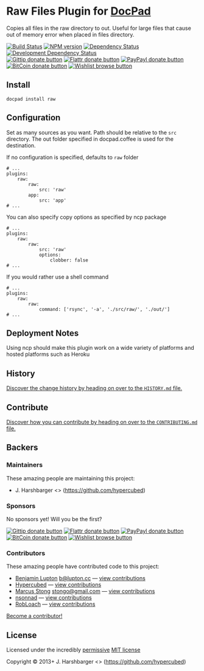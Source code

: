 # Raw Files Plugin for [DocPad](http://docpad.org)
Copies all files in the raw directory to out.  Useful for large files that cause out of memory error when placed in files directory.

<!-- BADGES/ -->

[![Build Status](http://img.shields.io/travis-ci/docpad/docpad-plugin-raw.png?branch=master)](http://travis-ci.org/docpad/docpad-plugin-raw "Check this project's build status on TravisCI")
[![NPM version](http://badge.fury.io/js/docpad-plugin-raw.png)](https://npmjs.org/package/docpad-plugin-raw "View this project on NPM")
[![Dependency Status](https://david-dm.org/docpad/docpad-plugin-raw.png?theme=shields.io)](https://david-dm.org/docpad/docpad-plugin-raw)
[![Development Dependency Status](https://david-dm.org/docpad/docpad-plugin-raw/dev-status.png?theme=shields.io)](https://david-dm.org/docpad/docpad-plugin-raw#info=devDependencies)<br/>
[![Gittip donate button](http://img.shields.io/gittip/docpad.png)](https://www.gittip.com/docpad/ "Donate weekly to this project using Gittip")
[![Flattr donate button](http://img.shields.io/flattr/donate.png?color=yellow)](http://flattr.com/thing/344188/balupton-on-Flattr "Donate monthly to this project using Flattr")
[![PayPayl donate button](http://img.shields.io/paypal/donate.png?color=yellow)](https://www.paypal.com/cgi-bin/webscr?cmd=_s-xclick&hosted_button_id=QB8GQPZAH84N6 "Donate once-off to this project using Paypal")
[![BitCoin donate button](http://img.shields.io/bitcoin/donate.png?color=yellow)](https://coinbase.com/checkouts/9ef59f5479eec1d97d63382c9ebcb93a "Donate once-off to this project using BitCoin")
[![Wishlist browse button](http://img.shields.io/wishlist/browse.png?color=yellow)](http://amzn.com/w/2F8TXKSNAFG4V "Buy an item on our wishlist for us")

<!-- /BADGES -->


## Install

```
docpad install raw
```


## Configuration
Set as many sources as you want. Path should be relative to the `src` directory. The out folder specified in docpad.coffee is used for the destination.

If no configuration is specified, defaults to `raw` folder

```
# ...
plugins:
    raw:
        raw:
            src: 'raw'
        app:
            src: 'app'
# ...
```

You can also specify copy options as specified by ncp package

```
# ...
plugins:
    raw:
        raw:
            src: 'raw'
            options:
                clobber: false
# ...
```

If you would rather use a shell command

```
# ...
plugins:
    raw:
        raw:
            command: ['rsync', '-a', './src/raw/', './out/']
# ...
```

## Deployment Notes

Using ncp should make this plugin work on a wide variety of platforms and hosted platforms such as Heroku

<!-- HISTORY/ -->

## History
[Discover the change history by heading on over to the `HISTORY.md` file.](https://github.com/docpad/docpad-plugin-raw/blob/master/HISTORY.md#files)

<!-- /HISTORY -->


<!-- CONTRIBUTE/ -->

## Contribute

[Discover how you can contribute by heading on over to the `CONTRIBUTING.md` file.](https://github.com/docpad/docpad-plugin-raw/blob/master/CONTRIBUTING.md#files)

<!-- /CONTRIBUTE -->


<!-- BACKERS/ -->

## Backers

### Maintainers

These amazing people are maintaining this project:

- J. Harshbarger <> (https://github.com/hypercubed)

### Sponsors

No sponsors yet! Will you be the first?

[![Gittip donate button](http://img.shields.io/gittip/docpad.png)](https://www.gittip.com/docpad/ "Donate weekly to this project using Gittip")
[![Flattr donate button](http://img.shields.io/flattr/donate.png?color=yellow)](http://flattr.com/thing/344188/balupton-on-Flattr "Donate monthly to this project using Flattr")
[![PayPayl donate button](http://img.shields.io/paypal/donate.png?color=yellow)](https://www.paypal.com/cgi-bin/webscr?cmd=_s-xclick&hosted_button_id=QB8GQPZAH84N6 "Donate once-off to this project using Paypal")
[![BitCoin donate button](http://img.shields.io/bitcoin/donate.png?color=yellow)](https://coinbase.com/checkouts/9ef59f5479eec1d97d63382c9ebcb93a "Donate once-off to this project using BitCoin")
[![Wishlist browse button](http://img.shields.io/wishlist/browse.png?color=yellow)](http://amzn.com/w/2F8TXKSNAFG4V "Buy an item on our wishlist for us")

### Contributors

These amazing people have contributed code to this project:

- [Benjamin Lupton](https://github.com/balupton) <b@lupton.cc> — [view contributions](https://github.com/docpad/docpad-plugin-raw/commits?author=balupton)
- [Hypercubed](https://github.com/Hypercubed) — [view contributions](https://github.com/docpad/docpad-plugin-raw/commits?author=Hypercubed)
- [Marcus Stong](https://github.com/stongo) <stongo@gmail.com> — [view contributions](https://github.com/docpad/docpad-plugin-raw/commits?author=stongo)
- [nsonnad](https://github.com/nsonnad) — [view contributions](https://github.com/docpad/docpad-plugin-raw/commits?author=nsonnad)
- [RobLoach](https://github.com/RobLoach) — [view contributions](https://github.com/docpad/docpad-plugin-raw/commits?author=RobLoach)

[Become a contributor!](https://github.com/docpad/docpad-plugin-raw/blob/master/CONTRIBUTING.md#files)

<!-- /BACKERS -->


<!-- LICENSE/ -->

## License

Licensed under the incredibly [permissive](http://en.wikipedia.org/wiki/Permissive_free_software_licence) [MIT license](http://creativecommons.org/licenses/MIT/)

Copyright &copy; 2013+ J. Harshbarger <> (https://github.com/hypercubed)

<!-- /LICENSE -->


